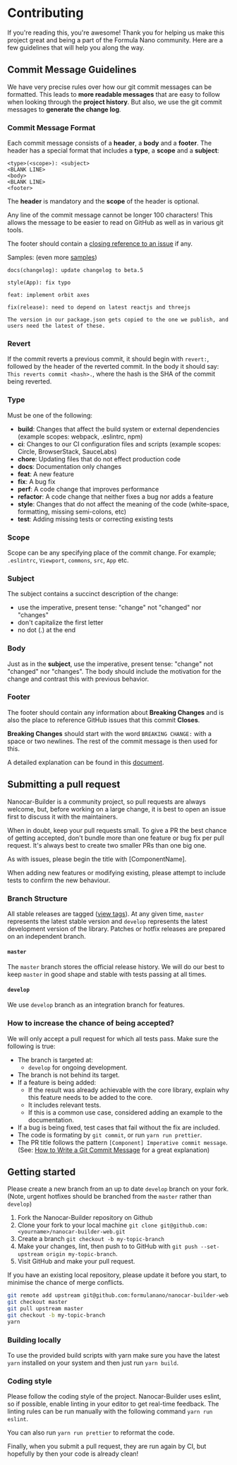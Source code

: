 # Contributing

If you're reading this, you're awesome! Thank you for helping us make this project great and being a part of the Formula Nano community. Here are a few guidelines that will help you along the way.

## Commit Message Guidelines

We have very precise rules over how our git commit messages can be formatted. This leads to **more
readable messages** that are easy to follow when looking through the **project history**. But also,
we use the git commit messages to **generate the change log**.

### Commit Message Format

Each commit message consists of a **header**, a **body** and a **footer**. The header has a special
format that includes a **type**, a **scope** and a **subject**:

```
<type>(<scope>): <subject>
<BLANK LINE>
<body>
<BLANK LINE>
<footer>
```

The **header** is mandatory and the **scope** of the header is optional.

Any line of the commit message cannot be longer 100 characters! This allows the message to be easier
to read on GitHub as well as in various git tools.

The footer should contain a [closing reference to an issue](https://help.github.com/articles/closing-issues-via-commit-messages/) if any.

Samples: (even more [samples](https://github.com/formulanano/nanocar-builder-web/commits/master))

```
docs(changelog): update changelog to beta.5
```

```
style(App): fix typo
```

```
feat: implement orbit axes
```

```
fix(release): need to depend on latest reactjs and threejs

The version in our package.json gets copied to the one we publish, and users need the latest of these.
```

### Revert

If the commit reverts a previous commit, it should begin with `revert:`, followed by the header of the reverted commit. In the body it should say: `This reverts commit <hash>.`, where the hash is the SHA of the commit being reverted.

### Type

Must be one of the following:

- **build**: Changes that affect the build system or external dependencies (example scopes: webpack, .eslintrc, npm)
- **ci**: Changes to our CI configuration files and scripts (example scopes: Circle, BrowserStack, SauceLabs)
- **chore**: Updating files that do not effect production code
- **docs**: Documentation only changes
- **feat**: A new feature
- **fix**: A bug fix
- **perf**: A code change that improves performance
- **refactor**: A code change that neither fixes a bug nor adds a feature
- **style**: Changes that do not affect the meaning of the code (white-space, formatting, missing semi-colons, etc)
- **test**: Adding missing tests or correcting existing tests

### Scope

Scope can be any specifying place of the commit change.
For example; `.eslintrc`, `Viewport`, `commons`, `src`, `App` etc.

### Subject

The subject contains a succinct description of the change:

- use the imperative, present tense: "change" not "changed" nor "changes"
- don't capitalize the first letter
- no dot (.) at the end

### Body

Just as in the **subject**, use the imperative, present tense: "change" not "changed" nor "changes".
The body should include the motivation for the change and contrast this with previous behavior.

### Footer

The footer should contain any information about **Breaking Changes** and is also the place to
reference GitHub issues that this commit **Closes**.

**Breaking Changes** should start with the word `BREAKING CHANGE:` with a space or two newlines. The rest of the commit message is then used for this.

A detailed explanation can be found in this [document](https://docs.google.com/document/d/1QrDFcIiPjSLDn3EL15IJygNPiHORgU1_OOAqWjiDU5Y/edit#).

## Submitting a pull request

Nanocar-Builder is a community project, so pull requests are always welcome, but, before working on a large change, it is best to open an issue first to discuss it with the maintainers.

When in doubt, keep your pull requests small. To give a PR the best chance of getting accepted, don't bundle more than one feature or bug fix per pull request. It's always best to create two smaller PRs than one big one.

As with issues, please begin the title with [ComponentName].

When adding new features or modifying existing, please attempt to include tests to confirm the new behaviour.

### Branch Structure

All stable releases are tagged ([view tags](https://github.com/formulanano/nanocar-builder-web/tags)).
At any given time, `master` represents the latest stable version and `develop` represents the latest development version of the library.
Patches or hotfix releases are prepared on an independent branch.

#### `master`

The `master` branch stores the official release history.
We will do our best to keep `master` in good shape and stable with tests passing at all times.

#### `develop`

We use `develop` branch as an integration branch for features.

### How to increase the chance of being accepted?

We will only accept a pull request for which all tests pass. Make sure the following is true:

- The branch is targeted at:
  - `develop` for ongoing development.
- The branch is not behind its target.
- If a feature is being added:
  - If the result was already achievable with the core library, explain why this
    feature needs to be added to the core.
  - It includes relevant tests.
  - If this is a common use case, considered adding an example to the documentation.
- If a bug is being fixed, test cases that fail without the fix are included.
- The code is formating by `git commit`, or run `yarn run prettier`.
- The PR title follows the pattern `[Component] Imperative commit message`. (See: [How to Write a Git Commit Message](https://chris.beams.io/posts/git-commit/#imperative) for a great explanation)

## Getting started

Please create a new branch from an up to date `develop` branch on your fork. (Note, urgent hotfixes should be branched from the `master` rather than `develop`)

1. Fork the Nanocar-Builder repository on Github
2. Clone your fork to your local machine `git clone git@github.com:<yourname>/nanocar-builder-web.git`
3. Create a branch `git checkout -b my-topic-branch`
4. Make your changes, lint, then push to to GitHub with `git push --set-upstream origin my-topic-branch`.
5. Visit GitHub and make your pull request.

If you have an existing local repository, please update it before you start, to minimise the chance of merge conflicts.

```sh
git remote add upstream git@github.com:formulanano/nanocar-builder-web.git
git checkout master
git pull upstream master
git checkout -b my-topic-branch
yarn
```

### Building locally

To use the provided build scripts with yarn make sure you have the latest `yarn` installed on your system and then just run `yarn build`.

### Coding style

Please follow the coding style of the project. Nanocar-Builder uses eslint, so if possible, enable linting in your editor to get real-time feedback. The linting rules can be run manually with the following command `yarn run eslint`.

You can also run `yarn run prettier` to reformat the code.

Finally, when you submit a pull request, they are run again by CI, but hopefully by then your code is already clean!
